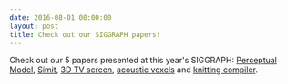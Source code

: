 ```yaml
---
date: 2016-08-01 00:00:00
layout: post
title: Check out our SIGGRAPH papers!
---
```


Check out our 5 papers presented at this year's SIGGRAPH: [Perceptual Model](interaction-aware-perceptual-model-non-linear-elastic-objects.html), [Simit](simit-language-physical-simulation.html), [3D TV screen](cinema-3d-large-scale-automultiscopic-display.html), [acoustic voxels](acoustic-voxels-computational-optimization-modular-acoustic-filters.html) and [knitting compiler](compiler-3d-machine-knitting.html).